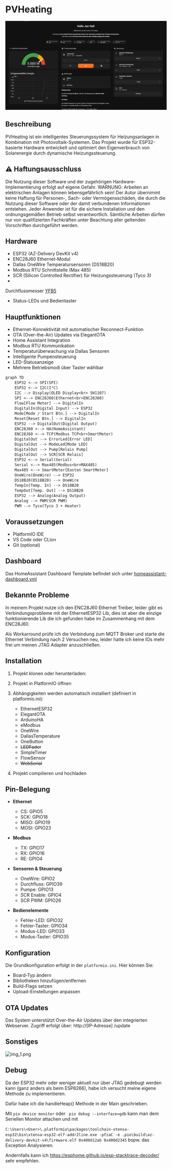 # PVHeating

![img.png](img.png)

## Beschreibung

PVHeating ist ein intelligentes Steuerungssystem für Heizungsanlagen in Kombination mit Photovoltaik-Systemen. Das
Projekt wurde für ESP32-basierte Hardware entwickelt und optimiert den Eigenverbrauch von Solarenergie durch dynamische
Heizungssteuerung.

## ⚠️ Haftungsausschluss

Die Nutzung dieser Software und der zugehörigen Hardware-Implementierung erfolgt auf eigene Gefahr. WARNUNG: Arbeiten an
elektrischen Anlagen können lebensgefährlich sein! Der Autor übernimmt keine Haftung für Personen-, Sach- oder
Vermögensschäden, die durch die Nutzung dieser Software oder der damit verbundenen Informationen entstehen. Jeder
Anwender ist für die sichere Installation und den ordnungsgemäßen Betrieb selbst verantwortlich. Sämtliche Arbeiten
dürfen nur von qualifizierten Fachkräften unter Beachtung aller geltenden Vorschriften durchgeführt werden.

## Hardware

- ESP32 (AZ-Delivery DevKit v4)
- ENC28J60 Ethernet-Modul
- Dallas OneWire Temperatursensoren (DS18B20)
- Modbus RTU Schnittstelle (Max 485)
- SCR (Silicon Controlled Rectifier) für Heizungssteuerung (Tyco 3)
-

Durchflussmesser [YFB5](https://github.com/Gamer08YT/FlowSensor-Arduino/blob/2d238f10bb0df1d9aced42f86a5f5e600b737310/src/FlowSensor_Type.h#L17C1-L17C17)

- Status-LEDs und Bedientaster

## Hauptfunktionen

- Ethernet-Konnektivität mit automatischer Reconnect-Funktion
- OTA (Over-the-Air) Updates via ElegantOTA
- Home Assistant Integration
- Modbus RTU Kommunikation
- Temperaturüberwachung via Dallas Sensoren
- Intelligente Pumpensteuerung
- LED-Statusanzeige
- Mehrere Betriebsmodi über Taster wählbar

```mermaid
graph TD
    ESP32 <--> SPI(SPI)
    ESP32 <--> I2C(I²C)
    I2C --> Display(OLED Display<br> SH1107) 
    SPI <--> ENC28J60(Ethernet<br>ENC28J60)
    Flow[Flow Meter] --> DigitalIn
    DigitalIn(Digital Input) --> ESP32
    Mode[Mode / Start Btn.] --> DigitalIn
    Reset[Reset Btn.] --> DigitalIn
    ESP32 --> DigitalOut(Digital Output)
    ENC28J60 <--> HA(HomeAssistant)
    ENC28J60 <--> TCP(Modbus TCP<br>SmartMeter)
    DigitalOut --> ErrorLed[Error LED]
    DigitalOut --> ModeLed[Mode LED]
    DigitalOut --> Pump[Relais Pump]
    DigitalOut --> SCR[SCR Relais]
    ESP32 <--> Serial(Serial)
    Serial <--> Max485(Modbus<br>MAX485)
    Max485 <--> SmartMeter[Easton SmartMeter]
    OneWire(OneWire) --> ESP32
    DS18B20(DS18B20) --> OneWire
    TempIn[Temp. In] --> DS18B20
    TempOut[Temp. Out] --> DS18B20
    ESP32 --> Analog(Analog Output)
    Analog --> PWM(SCR PWM)
    PWM --> Tyco(Tyco 3 + Heater)

```

## Voraussetzungen

- PlatformIO IDE
- VS Code oder CLion
- Git (optional)

## Dashboard

Das HomeAssistant Dashboard Template befindet sich unter [
homeassistant-dashboard.yml](https://github.com/Gamer08YT/PVHeating/blob/master/homeassistant-dashboard.yml)

## Bekannte Probleme

In meinem Projekt nutze ich den ENC28J60 Ethernet Treiber, leider gibt es Verbindungsprobleme mit der EthernetESP32 Lib,
dies ist aber die einzige funktionierende Lib die ich gefunden habe im Zusammenhang mit dem ENC28J60.

Als Workarround prüfe ich die Verbindung zum MQTT Broker und starte die Ethernet Verbindung nach 2 Versuchen neu, leider
hatte ich keine IOs mehr frei um meinen JTAG Adapter anzuschließen.

## Installation

1. Projekt klonen oder herunterladen:

2. Projekt in PlatformIO öffnen

3. Abhängigkeiten werden automatisch installiert (definiert in platformio.ini):
    - EthernetESP32
    - ElegantOTA
    - ArduinoHA
    - eModbus
    - OneWire
    - DallasTemperature
    - OneButton
    - ~~LEDFader~~
    - SimpleTimer
    - FlowSensor
    - ~~WebSerial~~

4. Projekt compilieren und hochladen

## Pin-Belegung

- **Ethernet**
    - CS: GPIO5
    - SCK: GPIO18
    - MISO: GPIO19
    - MOSI: GPIO23

- **Modbus**
    - TX: GPIO17
    - RX: GPIO16
    - RE: GPIO4

- **Sensoren & Steuerung**
    - OneWire: GPIO2
    - Durchfluss: GPIO39
    - Pumpe: GPIO13
    - SCR Enable: GPIO4
    - SCR PWM: GPIO26

- **Bedienelemente**
    - Fehler-LED: GPIO32
    - Fehler-Taster: GPIO34
    - Modus-LED: GPIO33
    - Modus-Taster: GPIO35

## Konfiguration

Die Grundkonfiguration erfolgt in der `platformio.ini`. Hier können Sie:

- Board-Typ ändern
- Bibliotheken hinzufügen/entfernen
- Build-Flags setzen
- Upload-Einstellungen anpassen

## OTA Updates

Das System unterstützt Over-the-Air Updates über den integrierten Webserver. Zugriff erfolgt über: http://[IP-Adresse]
/update

## Sonstiges

![img_1.png](img_1.png)

## Debug

Da der ESP32 mehr oder weniger aktuell nur über JTAG gedebugt werden kann (ganz anders als beim ESP8266), habe ich
versucht meine eigene Methode zu implementieren.

Dafür habe ich die handleHeap() Methode in der Main geschrieben.

Mit ``pio device monitor`` oder `` pio debug --interface=gdb`` kann man dem Seriellen Monitor attachen und mit

``C:\Users\<User>\.platformio\packages\toolchain-xtensa-esp32\bin\xtensa-esp32-elf-addr2line.exe -pfiaC -e .pio\build\az-delivery-devkit-v4\firmware.elf 0x400d12ab 0x400d2345``
bspw. das Exception Analysieren.

Andernfalls kann ich https://esphome.github.io/esp-stacktrace-decoder/ sehr empfehlen.